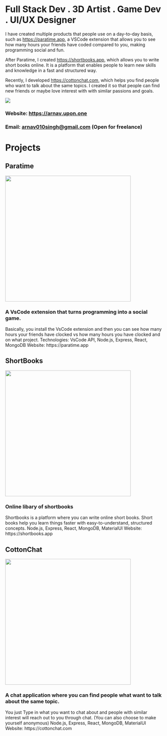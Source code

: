 # Full Stack Dev . 3D Artist . Game Dev . UI/UX Designer

I have created multiple products that people use on a day-to-day basis, such as https://paratime.app, a VSCode extension that allows you to see how many hours your friends have coded compared to you, making programming social and fun.

After Paratime, I created https://shortbooks.app, which allows you to write short books online. It is a platform that enables people to learn new skills and knowledge in a fast and structured way.

Recently, I developed https://cottonchat.com, which helps you find people who want to talk about the same topics. I created it so that people can find new friends or maybe love interest with with similar passions and goals.


![](https://komarev.com/ghpvc/?username=arnavzek&label=PROFILE+VIEWS)

### Website: https://arnav.upon.one
### Email: arnav010singh@gmail.com (Open for freelance)

<h1>Projects</h1> 

<h2>Paratime</h2> 
<img src="https://arnav.upon.one/projects/paratime.png" width="400"/>
<h3> A VsCode extension that turns programming into a social game. </h3>
Basically, you install the VsCode extension and then you can see how many hours your friends have clocked vs how many hours you have clocked and on what project.
Technologies: VsCode API, Node.js, Express, React, MongoDB
Website: https://paratime.app

<h2>ShortBooks</h2> 
<img src="https://arnav.upon.one/projects/shortbooks.png" width="400"/>
<h3>  Online libary of shortbooks</h3>
Shortbooks is a platform where you can write online short books. Short books help you learn things faster with easy-to-understand, structured concepts.
Node.js, Express, React, MongoDB, MaterialUI
Website: https://shortbooks.app

<h2>CottonChat</h2> 
<img src="https://arnav.upon.one/projects/cottonchat.png" width="400"/>
<h3>  A chat application where you can find people what want to talk about the same topic.</h3>
You just Type in what you want to chat about and people with similar interest will reach out to you through chat. (You can also choose to make yourself anonymous)
Node.js, Express, React, MongoDB, MaterialUI
Website: https://cottonchat.com

<!--
**arnavzek/arnavzek** is a ✨ _special_ ✨ repository because its `README.md` (this file) appears on your GitHub profile.

Here are some ideas to get you started:

- 🔭 I’m currently working on ...
- 🌱 I’m currently learning ...
- 👯 I’m looking to collaborate on ...
- 🤔 I’m looking for help with ...
- 💬 Ask me about ...
- 📫 How to reach me: ...
- 😄 Pronouns: ...
- ⚡ Fun fact: ...
-->

